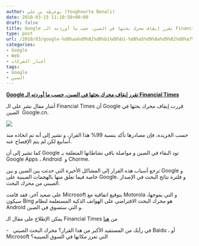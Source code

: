 ```yaml
---
author: يوغرطة بن علي (Youghourta Benali)
date: 2010-03-15 11:10:58+00:00
draft: false
title: Google تقرر إيقاف محرك بحثها في الصين، حسب ما أوردته الـ Financial Times
type: post
url: /2010/03/google-%d8%aa%d9%82%d8%b1%d8%b1-%d8%a5%d9%8a%d9%82%d8%a7%d9%81-%d9%85%d8%ad%d8%b1%d9%83-%d8%a8%d8%ad%d8%ab%d9%87%d8%a7-%d9%81%d9%8a-%d8%a7%d9%84%d8%b5%d9%8a%d9%86%d8%8c-%d8%ad%d8%b3%d8%a8-%d9%85%d8%a7/
categories:
- Google
- Web
- أخبار الشركات
tags:
- Google
- الصين
---
```


[**Google تقرر إيقاف محرك بحثها في الصين، حسب ما أوردته الـ Financial Times**](https://www.it-scoop.com/2010/03/google-%d8%aa%d9%82%d8%b1%d8%b1-%d8%a5%d9%8a%d9%82%d8%a7%d9%81-%d9%85%d8%ad%d8%b1%d9%83-%d8%a8%d8%ad%d8%ab%d9%87%d8%a7-%d9%81%d9%8a-%d8%a7%d9%84%d8%b5%d9%8a%d9%86%d8%8c-%d8%ad%d8%b3%d8%a8-%d9%85%d8%a7/)


أشار مقال نشر على الـ Financial Times أن Google قررت إيقاف محرك بحثها في الصين  Google.cn.

[![](https://www.it-scoop.com/wp-content/uploads/2010/03/google-china.jpg)
](https://www.it-scoop.com/2010/03/google-%d8%aa%d9%82%d8%b1%d8%b1-%d8%a5%d9%8a%d9%82%d8%a7%d9%81-%d9%85%d8%ad%d8%b1%d9%83-%d8%a8%d8%ad%d8%ab%d9%87%d8%a7-%d9%81%d9%8a-%d8%a7%d9%84%d8%b5%d9%8a%d9%86%d8%8c-%d8%ad%d8%b3%d8%a8-%d9%85%d8%a7/)

حسب الجريدة، فإن مصادرها تأكد بنسبة 99% هذا القرار، و تشير إلى أنه تم اتخاذه منذ أسابيع لكن لم يتم الإفصاح عنه.

كما تشير إلى أن Google تود البقاء في الصين و مواصلة باقي نشاطاتها المتعلقة بـ Google Apps ، Android  و Chorme.

ترجع أسباب هذه القرار إلى المشاكل الأخيرة التي حدثت بين الصين و بين Google و خاصة فيما تعلق منها بالهجمات الصينية على Google، و فلترة نتائج البحث في الإصدار الصيني من محرك البحث.

على صعيد آخر، فقد قامت Microsoft بتوقيع اتفاقية مع Motorola و التي بموجها، سيكون Bing هو محرك البحث الافتراضي على الهواتف الذكية المستعلمة لنظام Android و التي ستسوق في الصين.

يمكن الإطلاع على مقال الـ Financial Times من [هنا](http://www.ft.com/cms/s/2/dd69e680-2e06-11df-b85c-00144feabdc0.html)

-   في رأيك من المستفيد الأكبر من هذا القرار؟ محرك البحث الصيني Baidu ، أو Microsoft التي تعزز مكانها في السوق الصينية؟

